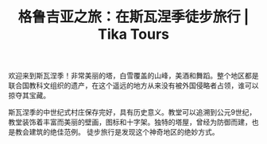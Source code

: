 ﻿---
language: zh
url: georgia-tours/adventure-tours/hiking-in-svaneti
template: tour
heading: 斯瓦涅季徒步旅行
name: 斯瓦涅季徒步旅行
title: "格鲁吉亚之旅：在斯瓦涅季徒步旅行 | Tika Tours"
tour_id: 5
short_descr: 欢迎来到斯瓦涅季！非常美丽的塔，白雪覆盖的山峰，美酒和舞蹈。
price_from: 0
duration: 10天/ 9晚
country_id: 1
is_featured: true
main_category_id: 1
sub_category_id: 8
imggrp_id: 30
itinerary: ./itinerary.zh.md
inclusions: ./inclusions.zh.md
---
欢迎来到斯瓦涅季！非常美丽的塔，白雪覆盖的山峰，美酒和舞蹈。整个地区都是联合国教科文组织的遗产，在这个遥远的地方从来没有被外国侵略者占领，谁可以掠夺其宝藏。

斯瓦涅季的中世纪式村庄保存完好，具有历史意义。教堂可以追溯到公元9世纪，教堂装饰着丰富而美丽的壁画，图标和十字架。独特的塔屋，曾经为防御而建，也是教会建筑的绝佳范例。
徒步旅行是发现这个神奇地区的绝妙方式。
